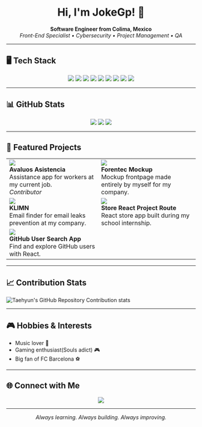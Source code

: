 <h1 align="center">Hi, I'm JokeGp! 👋</h1>
<p align="center">
  <b>Software Engineer from Colima, Mexico</b><br>
  <i>Front-End Specialist • Cybersecurity • Project Management • QA</i>
</p>

---

## 🖥️ Tech Stack

<p align="center">
  <img src="https://img.shields.io/badge/JavaScript-F7DF1E?style=flat-square&logo=javascript&logoColor=black" />
  <img src="https://img.shields.io/badge/React-20232A?style=flat-square&logo=react&logoColor=61DAFB" />
  <img src="https://img.shields.io/badge/JSX-61DAFB?style=flat-square&logo=react&logoColor=white" />
  <img src="https://img.shields.io/badge/HTML-E34F26?style=flat-square&logo=html5&logoColor=white" />
  <img src="https://img.shields.io/badge/CSS-1572B6?style=flat-square&logo=css3&logoColor=white" />
  <img src="https://img.shields.io/badge/Sass-CC6699?style=flat-square&logo=sass&logoColor=white" />
  <img src="https://img.shields.io/badge/Cybersecurity-232629?style=flat-square&logo=hackthebox&logoColor=green" />
  <img src="https://img.shields.io/badge/Project%20Management-00796B?style=flat-square&logo=trello&logoColor=white" />
  <img src="https://img.shields.io/badge/QA-1976D2?style=flat-square&logo=testing-library&logoColor=white" />
</p>

---

## 📊 GitHub Stats

<p align="center">
  <img src="https://github-readme-stats.vercel.app/api?username=JokeGp&show_icons=true&theme=dark&hide_title=true" />
  <img src="https://github-readme-streak-stats.herokuapp.com/?user=JokeGp&theme=dark" />
  <img src="https://github-readme-stats.vercel.app/api/top-langs/?username=JokeGp&layout=compact&theme=dark" />
</p>

---

## 🚀 Featured Projects

<table>
  <tr>
    <td>
      <a href="https://github.com/DiegoManzanoSys/avaluos-asistencia">
        <img src="https://img.shields.io/badge/avaluos--asistencia-blue?style=flat-square" />
      </a>
      <br>
      <b>Avaluos Asistencia</b><br>
      Assistance app for workers at my current job.<br>
      <i>Contributor</i>
    </td>
    <td>
      <a href="https://github.com/JokeGp/Forentec-Mockup">
        <img src="https://img.shields.io/badge/Forentec--Mockup-green?style=flat-square" />
      </a>
      <br>
      <b>Forentec Mockup</b><br>
      Mockup frontpage made entirely by myself for my company.
    </td>
  </tr>
  <tr>
    <td>
      <a href="https://github.com/JokeGp/KLIMN">
        <img src="https://img.shields.io/badge/KLIMN-red?style=flat-square" />
      </a>
      <br>
      <b>KLIMN</b><br>
      Email finder for email leaks prevention at my company.
    </td>
    <td>
      <a href="https://github.com/JokeGp/store-react-proyect-route">
        <img src="https://img.shields.io/badge/store--react--proyect--route-purple?style=flat-square" />
      </a>
      <br>
      <b>Store React Project Route</b><br>
      React store app built during my school internship.
    </td>
  </tr>
  <tr>
    <td>
      <a href="https://github.com/JokeGp/Github-User-Search-App">
        <img src="https://img.shields.io/badge/Github--User--Search--App-9cf?style=flat-square" />
      </a>
      <br>
      <b>GitHub User Search App</b><br>
      Find and explore GitHub users with React.
    </td>
  </tr>
</table>

---

## 📈 Contribution Stats


![Taehyun's GitHub Repository Contribution stats](https://github-contributor-stats.vercel.app/api?username=JokeGp&limit=5&combine_all_yearly_contributions=true)


---

## 🎮 Hobbies & Interests

- Music lover 🎵
- Gaming enthusiast(Souls adict) 🎮
- Big fan of FC Barcelona ⚽

---

## 🌐 Connect with Me

<p align="center">
  <a href="https://www.linkedin.com/in/guerrero-perez-jose-enrique-727045206/">
    <img src="https://img.shields.io/badge/LinkedIn-Guerrero%20Perez%20Jose%20Enrique-blue?style=flat-square&logo=linkedin" />
  </a>
</p>

---

<p align="center"><i>Always learning. Always building. Always improving.</i></p>

